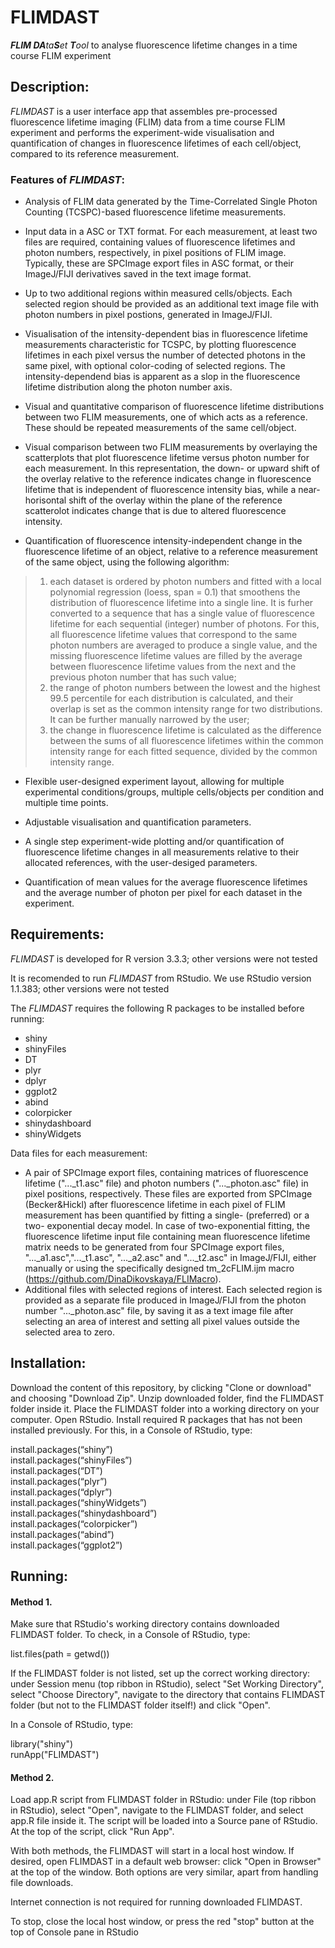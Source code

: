 # FLIMDAST
_**FLIM DA**ta**S**et **T**ool_ to analyse fluorescence lifetime changes in a time course FLIM experiment

## Description:
*FLIMDAST* is a user interface app that assembles pre-processed fluorescence lifetime imaging (FLIM) data from a time course FLIM experiment and performs the experiment-wide visualisation and quantification of changes in fluorescence lifetimes of each cell/object, compared to its reference measurement.

### Features of _**FLIMDAST**_:
 - Analysis of FLIM data generated by the Time-Correlated Single Photon Counting (TCSPC)-based fluorescence lifetime measurements. 
 
 - Input data in a ASC or TXT format. For each measurement, at least two files are required, containing values of fluorescence lifetimes and photon numbers, respectively, in pixel positions of FLIM image. Typically, these are SPCImage export files in ASC format, or their ImageJ/FIJI derivatives saved in the text image format. 
 
 - Up to two additional regions within measured cells/objects. Each selected region should be provided as an additional text image file with photon numbers in pixel postions, generated in ImageJ/FIJI.
 
 - Visualisation of the intensity-dependent bias in fluorescence lifetime measurements characteristic for TCSPC, by plotting fluorescence lifetimes in each pixel versus the number of detected photons in the same pixel, with optional color-coding of selected regions. The intensity-dependend bias is apparent as a slop in the fluorescence lifetime distribution along the photon number axis.
 
 - Visual and quantitative comparison of fluorescence lifetime distributions between two FLIM measurements, one of which acts as a reference.  These should be repeated measurements of the same cell/object.
 
 - Visual comparison between two FLIM measurements by overlaying the scatterplots that plot fluorescence lifetime versus photon number for each measurement. In this representation, the down- or upward shift of the overlay relative to the reference indicates change in fluorescence lifetime that is independent of fluorescence intensity bias, while a near-horisontal shift of the overlay within the plane of the reference scatterolot indicates change that is due to altered fluorescence intensity. 
 
 - Quantification of fluorescence intensity-independent change in the fluorescence lifetime of an object, relative to a reference measurement of the same object, using the following algorithm: 
  > 1) each dataset is ordered by photon numbers and fitted with a local polynomial regression (loess, span = 0.1) that smoothens the distribution of fluorescence lifetime into a single line. It is furher converted to a sequence that has a single value of fluorescence lifetime for each sequential (integer) number of photons. For this, all fluorescence lifetime values that correspond to the same photon numbers are averaged to produce a single value, and the missing fluorescence lifetime values are filled by the average between fluorescence lifetime values from the next and the previous photon number that has such value; 
  > 2) the range of photon numbers between the lowest and the highest 99.5 percentile for each distribution is calculated, and their overlap is set as the common intensity range for two distributions. It can be further manually narrowed by the user;
  > 3) the change in fluorescence lifetime is calculated as the difference between the sums of all fluorescence lifetimes within the common intensity range for each fitted sequence, divided by the common intensity range.

- Flexible user-designed experiment layout, allowing for multiple experimental conditions/groups, multiple cells/objects per condition and multiple time points. 

- Adjustable visualisation and quantification parameters.

- A single step experiment-wide plotting and/or quantification of fluorescence lifetime changes in all measurements relative to their allocated references, with the user-desiged parameters.

- Quantification of mean values for the average fluorescence lifetimes and the average number of photon per pixel for each dataset in the experiment.
 
## Requirements:
_FLIMDAST_ is developed for R version 3.3.3; other versions were not tested

It is recomended to run _FLIMDAST_ from RStudio. We use RStudio version 1.1.383; other versions were not tested

The _FLIMDAST_ requires the following R packages to be installed before running:
 - shiny
 - shinyFiles
 - DT
 - plyr
 - dplyr
 - ggplot2
 - abind
 - colorpicker
 - shinydashboard
 - shinyWidgets

Data files for each measurement: 
 - A pair of SPCImage export files, containing matrices of fluorescence lifetime ("...\_t1.asc" file) and photon numbers ("...\_photon.asc" file) in pixel positions, respectively. These files are exported from SPCImage (Becker&Hickl) after fluorescence lifetime in each pixel of FLIM measurement has been quantified by fitting a single- (preferred) or a two- exponential decay model. In case of two-exponential fitting, the fluorescence lifetime input file containing mean fluorescence lifetime matrix needs to be generated from four SPCImage export files, "...\_a1.asc","...\_t1.asc", "...\_a2.asc" and "...\_t2.asc" in ImageJ/FIJI, either manually or using the specifically designed tm_2cFLIM.ijm macro (https://github.com/DinaDikovskaya/FLIMacro). 
 - Additional files with selected regions of interest.  Each selected region is provided as a separate file produced in ImageJ/FIJI from the photon number "...\_photon.asc" file, by saving it as a text image file after selecting an area of interest and setting all pixel values outside the selected area to zero.

## Installation:
Download the content of this repository, by clicking "Clone or download" and choosing "Download Zip".
Unzip downloaded folder, find the FLIMDAST folder inside it.
Place the FLIMDAST folder into a working directory on your computer. 
Open RStudio. Install required R packages that has not been installed previously. For this, in a Console of RStudio, type:

<p>install.packages(“shiny”)<br>
install.packages(“shinyFiles”)<br>
install.packages(“DT”)<br>
install.packages(“plyr”)<br>
install.packages(“dplyr”)<br>
install.packages(“shinyWidgets”)<br>
install.packages(“shinydashboard”)<br>
install.packages(“colorpicker”)<br>
install.packages(“abind”)<br>
install.packages(“ggplot2”)

## Running:
#### Method 1.
Make sure that RStudio's working directory contains downloaded FLIMDAST folder. To check, in a Console of RStudio, type:

list.files(path = getwd())

If the FLIMDAST folder is not listed, set up the correct working directory: under Session menu (top ribbon in RStudio), select "Set Working Directory", select "Choose Directory", navigate to the directory that contains FLIMDAST folder (but not to the FLIMDAST folder itself!) and click "Open". 

In a Console of RStudio, type: 

<p>library("shiny")<br>
runApp("FLIMDAST") 

#### Method 2.
Load app.R script from FLIMDAST folder in RStudio: under File (top ribbon in RStudio), select "Open", navigate to the FLIMDAST folder, and select app.R file inside it. The script will be loaded into a Source pane of RStudio. At the top of the script, click "Run App".

With both methods, the FLIMDAST will start in a local host window.  If desired, open FLIMDAST in a default web browser: click "Open in Browser" at the top of the window. Both options are very similar, apart from handling file downloads. 

Internet connection is not required for running downloaded FLIMDAST.  

To stop, close the local host window, or press the red "stop" button at the top of Console pane in RStudio


